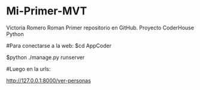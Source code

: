 # Mi-Primer-MVT
Victoria Romero Roman
Primer repositorio en GitHub. Proyecto CoderHouse Python

#Para conectarse a la web:
$cd AppCoder

$python ./manage.py runserver

#Luego en la urls:

http://127.0.0.1:8000/ver-personas
